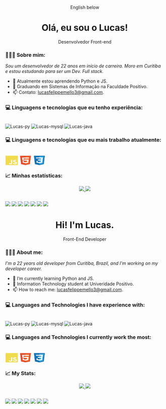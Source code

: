 <p align='center'>
  English below
 </p>

<h1 align='center'>
 Olá, eu sou o Lucas!
</h1>

<p align='center'>
  Desenvolvedor Front-end
</p>

### 🧛🏽‍♂️ Sobre mim:

<p>
  <em>
    Sou um desenvolvedor de 22 anos em início de carreira. Moro em Curitiba e estou estudando para ser um Dev. Full stack. 
    </em>
</p>

- 🌱 Atualmente estou aprendendo Python e JS.
- 🚀 Graduando em Sistemas de Informação na Faculdade Positivo.
- 📫 Contato: lucasfelippemello3@gmail.com.

### 💻 Linguagens e tecnologias que eu tenho experiência: 

<div style="display: inline_block"><br>
  <img align="center" alt="Lucas-py" height="30" width="40" src="https://cdn.jsdelivr.net/gh/devicons/devicon/icons/python/python-original.svg">
  <img align="center" alt="Lucas-mysql" height="30" width="40" src="https://cdn.jsdelivr.net/gh/devicons/devicon/icons/mysql/mysql-original.svg">
  <img align="center" alt="Lucas-java" height="30" width="40" src="https://cdn.jsdelivr.net/gh/devicons/devicon/icons/java/java-original.svg">
</div>

### 💻 Linguagens e tecnologias que eu mais trabalho atualmente:

<div style="display: inline_block"><br>
<img align="center" alt="Lucas-Js" height="30" width="40" src="https://raw.githubusercontent.com/devicons/devicon/master/icons/javascript/javascript-plain.svg">
<img align="center" alt="Lucas-HTML" height="30" width="40" src="https://raw.githubusercontent.com/devicons/devicon/master/icons/html5/html5-original.svg">
<img align="center" alt="Lucas-CSS" height="30" width="40" src="https://raw.githubusercontent.com/devicons/devicon/master/icons/css3/css3-original.svg">
</div>

### 📈 Minhas estatísticas:

<div align="center">
  <a href="https://github.com/lucasfelippemello">
  <img height="180em" src="https://github-readme-stats.vercel.app/api?username=lucasfelippemello&show_icons=true&theme=dracula&include_all_commits=true&count_private=true"/>
  <img height="180em" src="https://github-readme-stats.vercel.app/api/top-langs/?username=lucasfelippemello&layout=compact&langs_count=7&theme=dracula"/>
</div>
 
##

<div>
   <a href="https://www.youtube.com/channel/UC8-XVlSKe70M6dRtZYdra0g" target="_blank"><img src="https://img.shields.io/badge/YouTube-FF0000?style=for-the-badge&logo=youtube&logoColor=white" target="_blank"></a>
  <a href="https://instagram.com/cadeoponto" target="_blank"><img src="https://img.shields.io/badge/-Instagram-%23E4405F?style=for-the-badge&logo=instagram&logoColor=white" target="_blank"></a>
 	<a href="https://www.twitch.tv/cadeoponto" target="_blank"><img src="https://img.shields.io/badge/Twitch-9146FF?style=for-the-badge&logo=twitch&logoColor=white" target="_blank"></a> 
  <a href = "mailto:lucasfelippemello3@gmail.com"><img src="https://img.shields.io/badge/-Gmail-%23333?style=for-the-badge&logo=gmail&logoColor=white" target="_blank"></a>
  <a href="https://www.linkedin.com/in/lucas-felippe-mello" target="_blank"><img src="https://img.shields.io/badge/-LinkedIn-%230077B5?style=for-the-badge&logo=linkedin&logoColor=white" target="_blank"></a> 
  <a href="https://twitter.com/cadeoponto" target="_blank"><img src="https://img.shields.io/badge/Twitter-1DA1F2?style=for-the-badge&logo=twitter&logoColor=white" target="_blank"></a>
  <a href="https://soundcloud.com/lucasponto" target="_blank"><img src="https://img.shields.io/badge/SoundCloud-FF3300?style=for-the-badge&logo=soundcloud&logoColor=white" target="_blank"></a>
  
  
</div>



<h1 align='center'>
 Hi! I'm Lucas.
</h1>

<p align='center'>
  Front-End Developer
</p>

### 🧛🏽‍♂️ About me:

<p>
  <em>
    I'm a 22 years old developer from Curitiba, Brazil,  and I'm working on my developer career.
    </em>
</p>

- 🌱 I’m currently learning Python and JS.
- 🚀 Information Technology student at Univeridade Positivo.
- 📫 How to reach me: lucasfelippemello3@gmail.com.

### 💻 Languages and Technologies I have experience with: 

<div style="display: inline_block"><br>
  <img align="center" alt="Lucas-py" height="30" width="40" src="https://cdn.jsdelivr.net/gh/devicons/devicon/icons/python/python-original.svg">
  <img align="center" alt="Lucas-mysql" height="30" width="40" src="https://cdn.jsdelivr.net/gh/devicons/devicon/icons/mysql/mysql-original.svg">
  <img align="center" alt="Lucas-java" height="30" width="40" src="https://cdn.jsdelivr.net/gh/devicons/devicon/icons/java/java-original.svg">
</div>

### 💻 Languages and Technologies I currently work the most:

<div style="display: inline_block"><br>
<img align="center" alt="Lucas-Js" height="30" width="40" src="https://raw.githubusercontent.com/devicons/devicon/master/icons/javascript/javascript-plain.svg">
<img align="center" alt="Lucas-HTML" height="30" width="40" src="https://raw.githubusercontent.com/devicons/devicon/master/icons/html5/html5-original.svg">
<img align="center" alt="Lucas-CSS" height="30" width="40" src="https://raw.githubusercontent.com/devicons/devicon/master/icons/css3/css3-original.svg">
</div>

### 📈 My Stats:

<div align="center">
  <a href="https://github.com/lucasfelippemello">
  <img height="180em" src="https://github-readme-stats.vercel.app/api?username=lucasfelippemello&show_icons=true&theme=dracula&include_all_commits=true&count_private=true"/>
  <img height="180em" src="https://github-readme-stats.vercel.app/api/top-langs/?username=lucasfelippemello&layout=compact&langs_count=7&theme=dracula"/>
</div>
 
##

<div>
   <a href="https://www.youtube.com/channel/UC8-XVlSKe70M6dRtZYdra0g" target="_blank"><img src="https://img.shields.io/badge/YouTube-FF0000?style=for-the-badge&logo=youtube&logoColor=white" target="_blank"></a>
  <a href="https://instagram.com/cadeoponto" target="_blank"><img src="https://img.shields.io/badge/-Instagram-%23E4405F?style=for-the-badge&logo=instagram&logoColor=white" target="_blank"></a>
 	<a href="https://www.twitch.tv/cadeoponto" target="_blank"><img src="https://img.shields.io/badge/Twitch-9146FF?style=for-the-badge&logo=twitch&logoColor=white" target="_blank"></a> 
  <a href = "mailto:lucasfelippemello3@gmail.com"><img src="https://img.shields.io/badge/-Gmail-%23333?style=for-the-badge&logo=gmail&logoColor=white" target="_blank"></a>
  <a href="https://www.linkedin.com/in/lucas-felippe-mello" target="_blank"><img src="https://img.shields.io/badge/-LinkedIn-%230077B5?style=for-the-badge&logo=linkedin&logoColor=white" target="_blank"></a> 
  <a href="https://twitter.com/cadeoponto" target="_blank"><img src="https://img.shields.io/badge/Twitter-1DA1F2?style=for-the-badge&logo=twitter&logoColor=white" target="_blank"></a>
  <a href="https://soundcloud.com/lucasponto" target="_blank"><img src="https://img.shields.io/badge/SoundCloud-FF3300?style=for-the-badge&logo=soundcloud&logoColor=white" target="_blank"></a>
  
  
</div>
